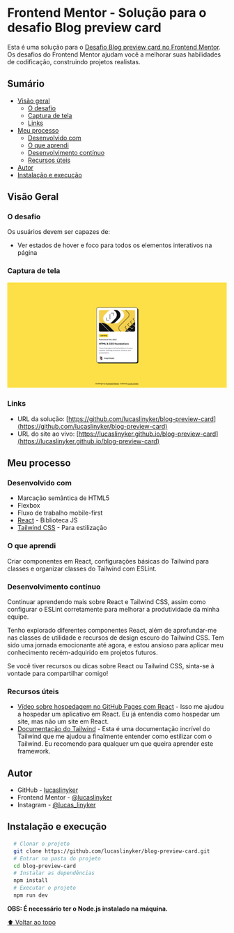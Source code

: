# Frontend Mentor - Solução para o desafio Blog preview card

Esta é uma solução para o [Desafio Blog preview card no Frontend Mentor](https://www.frontendmentor.io/challenges/blog-preview-card-ckPaj01IcS). Os desafios do Frontend Mentor ajudam você a melhorar suas habilidades de codificação, construindo projetos realistas.

## Sumário

- [Visão geral](#visão-geral)
  - [O desafio](#o-desafio)
  - [Captura de tela](#captura-de-tela)
  - [Links](#links)
- [Meu processo](#meu-processo)
  - [Desenvolvido com](#desenvolvido-com)
  - [O que aprendi](#o-que-aprendi)
  - [Desenvolvimento contínuo](#desenvolvimento-contínuo)
  - [Recursos úteis](#recursos-úteis)
- [Autor](#autor)
- [Instalação e execução](#instalação-e-execução)

## Visão Geral

### O desafio

Os usuários devem ser capazes de:

- Ver estados de hover e foco para todos os elementos interativos na página

### Captura de tela

![Captura de tela da página](./screenshot.png)

### Links

- URL da solução: [https://github.com/lucaslinyker/blog-preview-card](https://github.com/lucaslinyker/blog-preview-card)
- URL do site ao vivo: [https://lucaslinyker.github.io/blog-preview-card](https://lucaslinyker.github.io/blog-preview-card)

## Meu processo

### Desenvolvido com

- Marcação semântica de HTML5
- Flexbox
- Fluxo de trabalho mobile-first
- [React](https://reactjs.org) - Biblioteca JS
- [Tailwind CSS](https://tailwindcss.com) - Para estilização

### O que aprendi

Criar componentes em React, configurações básicas do Tailwind para classes e organizar classes do Tailwind com ESLint.

### Desenvolvimento contínuo

Continuar aprendendo mais sobre React e Tailwind CSS, assim como configurar o ESLint corretamente para melhorar a produtividade da minha equipe.

Tenho explorado diferentes componentes React, além de aprofundar-me nas classes de utilidade e recursos de design escuro do Tailwind CSS. Tem sido uma jornada emocionante até agora, e estou ansioso para aplicar meu conhecimento recém-adquirido em projetos futuros.

Se você tiver recursos ou dicas sobre React ou Tailwind CSS, sinta-se à vontade para compartilhar comigo!

### Recursos úteis

- [Vídeo sobre hospedagem no GitHub Pages com React](https://www.youtube.com/watch?v=-weTjP3pYxs) - Isso me ajudou a hospedar um aplicativo em React. Eu já entendia como hospedar um site, mas não um site em React.
- [Documentação do Tailwind](https://tailwindcss.com/docs/installation) - Esta é uma documentação incrível do Tailwind que me ajudou a finalmente entender como estilizar com o Tailwind. Eu recomendo para qualquer um que queira aprender este framework.

## Autor

- GitHub - [lucaslinyker](https://github.com/lucaslinyker)
- Frontend Mentor - [@lucaslinyker](https://www.frontendmentor.io/profile/lucaslinyker)
- Instagram - [@lucas_linyker](https://www.instagram.com/lucas_linyker)

## Instalação e execução

```bash
  # Clonar o projeto
  git clone https://github.com/lucaslinyker/blog-preview-card.git
  # Entrar na pasta do projeto
  cd blog-preview-card
  # Instalar as dependências
  npm install
  # Executar o projeto
  npm run dev
```

**OBS: É necessário ter o Node.js instalado na máquina.**

[⬆ Voltar ao topo](#frontend-mentor---solução-para-o-desafio-blog-preview-card)
